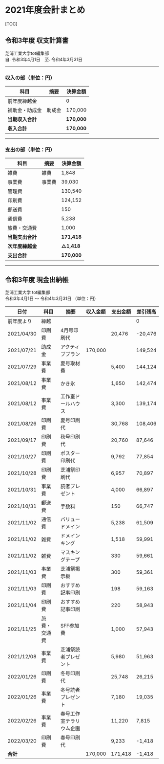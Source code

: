 # 2021年度会計まとめ



[TOC]



## 令和3年度 収支計算書  
芝浦工業大学tot編集部  
自. 令和3年4月1日　至. 令和4年3月31日  

---

### 収入の部（単位：円）

| 科目             | 摘要   | 決算金額    |
| ---------------- | ------ | ----------- |
| 前年度繰越金     |        | 0           |
| 補助金・助成金   | 助成金 | 170,000     |
| **当期収入合計** |        | **170,000** |
| **収入合計**     |        | **170,000** |

---

### 支出の部（単位：円）

| 科目             | 摘要   | 決算金額    |
| ---------------- | ------ | ----------- |
| 雑費             | 雑費   | 1,848       |
| 事業費           | 事業費 | 39,030      |
| 管理費           |        | 130,540     |
| 印刷費           |        | 124,152     |
| 郵送費           |        | 150         |
| 通信費           |        | 5,238       |
| 旅費・交通費     |        | 1,000       |
| **当期支出合計** |        | **171,418** |
| **次年度繰越金** |        | **△1,418**  |
| **支出合計**     |        | **170,000** |

---





## 令和3年度 現金出納帳  
芝浦工業大学 tot編集部  
令和3年4月1日 ～ 令和4年3月31日 （単位：円）

| 日付       | 科目         | 摘要                     | 収入金額 | 支出金額 | 差引残高 |
| ---------- | ------------ | ------------------------ | -------- | -------- | -------- |
| 前年度より | 繰越         |                          |          |          | 0        |
| 2021/04/30 | 印刷費       | 4月号印刷代              |          | 20,476   | -20,476  |
| 2021/07/21 | 助成金       | アクティブプラン         | 170,000  |          | 149,524  |
| 2021/07/29 | 事業費       | 夏号取材費               |          | 5,400    | 144,124  |
| 2021/08/12 | 事業費       | かき氷                   |          | 1,650    | 142,474  |
| 2021/08/12 | 事業費       | 工作室ドールハウス       |          | 3,300    | 139,174  |
| 2021/08/26 | 印刷費       | 夏号印刷代               |          | 30,768   | 108,406  |
| 2021/09/17 | 印刷費       | 秋号印刷代               |          | 20,760   | 87,646   |
| 2021/10/27 | 印刷費       | ポスター印刷代           |          | 9,792    | 77,854   |
| 2021/10/28 | 印刷費       | 芝浦祭印刷代             |          | 6,957    | 70,897   |
| 2021/10/31 | 事業費       | 読者プレゼント           |          | 4,000    | 66,897   |
| 2021/10/31 | 郵送費       | 手数料                   |          | 150      | 66,747   |
| 2021/11/02 | 通信費       | バリュードメイン         |          | 5,238    | 61,509   |
| 2021/11/02 | 雑費         | ドメインキング           |          | 1,518    | 59,991   |
| 2021/11/02 | 雑費         | マスキングテープ         |          | 330      | 59,661   |
| 2021/11/03 | 事業費       | 芝浦祭掲示板             |          | 300      | 59,361   |
| 2021/11/03 | 印刷費       | おすすめ記事印刷         |          | 198      | 59,163   |
| 2021/11/04 | 印刷費       | おすすめ記事印刷         |          | 220      | 58,943   |
| 2021/11/25 | 旅費・交通費 | SFF参加費                |          | 1,000    | 57,943   |
| 2021/12/08 | 事業費       | 芝浦祭読者プレゼント     |          | 5,980    | 51,963   |
| 2022/01/26 | 印刷費       | 冬号印刷代               |          | 25,748   | 26,215   |
| 2022/01/26 | 事業費       | 冬号読者プレゼント       |          | 7,180    | 19,035   |
| 2022/02/26 | 事業費       | 春号工作室テラリウム企画 |          | 11,220   | 7,815    |
| 2022/03/20 | 印刷費       | 春号印刷代               |          | 9,233    | -1,418   |
| **合計**   |              |                          | 170,000  | 171,418  | -1,418   |